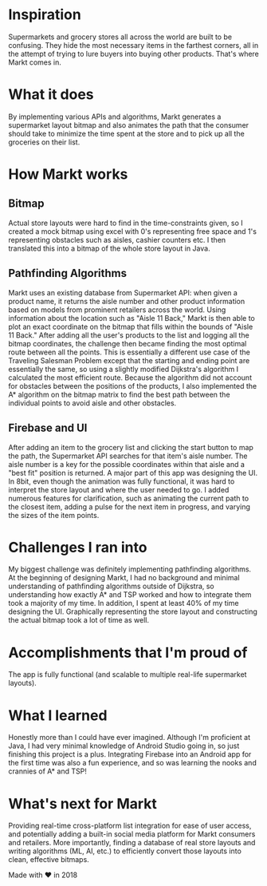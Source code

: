 # Inspiration
Supermarkets and grocery stores all across the world are built to be confusing. They hide the most necessary items in the farthest corners, all in the attempt of trying to lure buyers into buying other products. That's where Markt comes in.

# What it does
By implementing various APIs and algorithms, Markt generates a supermarket layout bitmap and also animates the path that the consumer should take to minimize the time spent at the store and to pick up all the groceries on their list.

# How Markt works
## Bitmap
Actual store layouts were hard to find in the time-constraints given, so I created a mock bitmap using excel with 0's representing free space and 1's representing obstacles such as aisles, cashier counters etc. I then translated this into a bitmap of the whole store layout in Java.

## Pathfinding Algorithms
Markt uses an existing database from Supermarket API: when given a product name, it returns the aisle number and other product information based on models from prominent retailers across the world. Using information about the location such as "Aisle 11 Back," Markt is then able to plot an exact coordinate on the bitmap that fills within the bounds of "Aisle 11 Back." After adding all the user's products to the list and logging all the bitmap coordinates, the challenge then became finding the most optimal route between all the points. This is essentially a different use case of the Traveling Salesman Problem except that the starting and ending point are essentially the same, so using a slightly modified Dijkstra's algorithm I calculated the most efficient route. Because the algorithm did not account for obstacles between the positions of the products, I also implemented the A* algorithm on the bitmap matrix to find the best path between the individual points to avoid aisle and other obstacles.

## Firebase and UI
After adding an item to the grocery list and clicking the start button to map the path, the Supermarket API searches for that item's aisle number. The aisle number is a key for the possible coordinates within that aisle and a "best fit" position is returned. A major part of this app was designing the UI. In 8bit, even though the animation was fully functional, it was hard to interpret the store layout and where the user needed to go. I added numerous features for clarification, such as animating the current path to the closest item, adding a pulse for the next item in progress, and varying the sizes of the item points.

# Challenges I ran into
My biggest challenge was definitely implementing pathfinding algorithms. At the beginning of designing Markt, I had no background and minimal understanding of pathfinding algorithms outside of Dijkstra, so understanding how exactly A* and TSP worked and how to integrate them took a majority of my time. In addition, I spent at least 40% of my time designing the UI. Graphically representing the store layout and constructing the actual bitmap took a lot of time as well.

# Accomplishments that I'm proud of
The app is fully functional (and scalable to multiple real-life supermarket layouts).

# What I learned
Honestly more than I could have ever imagined. Although I'm proficient at Java, I had very minimal knowledge of Android Studio going in, so just finishing this project is a plus. Integrating Firebase into an Android app for the first time was also a fun experience, and so was learning the nooks and crannies of A* and TSP!

# What's next for Markt
Providing real-time cross-platform list integration for ease of user access, and potentially adding a built-in social media platform for Markt consumers and retailers. More importantly, finding a database of real store layouts and writing algorithms (ML, AI, etc.) to efficiently convert those layouts into clean, effective bitmaps.

Made with ♥ in 2018
